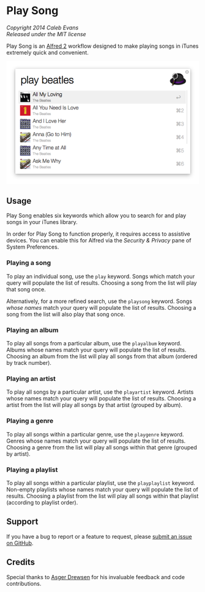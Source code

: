 # Play Song

*Copyright 2014 Caleb Evans*  
*Released under the MIT license*

Play Song is an [Alfred 2](http://www.alfredapp.com/) workflow designed to make playing songs in iTunes extremely quick and convenient.

![Play Song in action](screenshot.png)

## Usage

Play Song enables six keywords which allow you to search for and play songs in your iTunes library.

In order for Play Song to function properly, it requires access to assistive devices. You can enable this for Alfred via the *Security & Privacy* pane of System Preferences.

### Playing a song

To play an individual song, use the `play` keyword. Songs which match your query will populate the list of results. Choosing a song from the list will play that song once.

Alternatively, for a more refined search, use the `playsong` keyword. Songs *whose names* match your query will populate the list of results. Choosing a song from the list will also play that song once.

### Playing an album

To play all songs from a particular album, use the `playalbum` keyword. Albums whose names match your query will populate the list of results. Choosing an album from the list will play all songs from that album (ordered by track number).

### Playing an artist

To play all songs by a particular artist, use the `playartist` keyword. Artists whose names match your query will populate the list of results. Choosing a artist from the list will play all songs by that artist (grouped by album).

### Playing a genre

To play all songs within a particular genre, use the `playgenre` keyword. Genres whose names match your query will populate the list of results. Choosing a genre from the list will play all songs within that genre (grouped by artist).

### Playing a playlist

To play all songs within a particular playlist, use the `playplaylist` keyword. Non-empty playlists whose names match your query will populate the list of results. Choosing a playlist from the list will play all songs within that playlist (according to playlist order).

## Support

If you have a bug to report or a feature to request, please [submit an issue on GitHub](https://github.com/caleb531/play-song/issues).

## Credits

Special thanks to [Asger Drewsen](https://github.com/Tyilo) for his invaluable feedback and code contributions.
